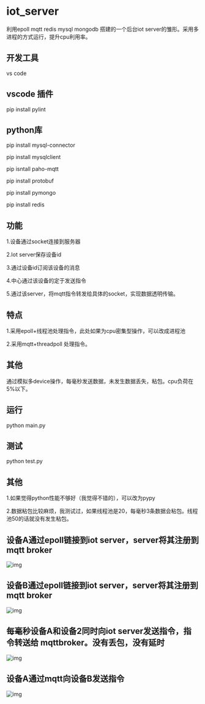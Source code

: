 # iot_server
利用epoll mqtt redis mysql mongodb 搭建的一个后台iot server的雏形。采用多进程的方式运行，提升cpu利用率。

## 开发工具
vs code

## vscode 插件
pip install pylint

## python库
 pip install mysql-connector
 
 pip install mysqlclient
 
 pip isntall paho-mqtt
 
 pip install protobuf
 
 pip install pymongo
 
 pip install redis
 
 ## 功能
 1.设备通过socket连接到服务器
 
 2.Iot server保存设备id
 
 3.通过设备id订阅该设备的消息
 
 4.中心通过该设备的定于发送指令
 
 5.通过该server，将mqtt指令转发给具体的socket，实现数据透明传输。
 
 
 ## 特点
 1.采用epoll+线程池处理指令，此处如果为cpu密集型操作，可以改成进程池
 
 2.采用mqtt+threadpoll 处理指令。
 
 ## 其他
 通过模拟多device操作，每毫秒发送数据，未发生数据丢失，粘包。cpu负荷在5%以下。
 
 ## 运行
 python main.py
 
 ## 测试
 python test.py
 
 ## 其他
 1.如果觉得python性能不够好（我觉得不错的），可以改为pypy
 
 2.数据粘包比较麻烦，我测试过，如果线程池是20，每毫秒3条数据会粘包。线程池50的话就没有发生粘包。
 
 ## 设备A通过epoll链接到iot server，server将其注册到mqtt broker
 ![img](https://github.com/wuxh123/iot_server/blob/master/img/1.jpg)
 
  ## 设备B通过epoll链接到iot server，server将其注册到mqtt broker
 ![img](https://github.com/wuxh123/iot_server/blob/master/img/2.jpg)
 
  ## 每毫秒设备A和设备2同时向iot server发送指令，指令转送给 mqttbroker。没有丢包，没有延时
 ![img](https://github.com/wuxh123/iot_server/blob/master/img/3.jpg)
 
   ## 设备A通过mqtt向设备B发送指令
 ![img](https://github.com/wuxh123/iot_server/blob/master/img/4.jpg)
